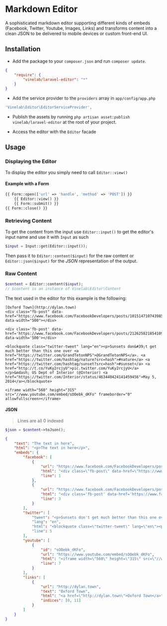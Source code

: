 # Markdown Editor

A sophisticated markdown editor supporting different kinds of embeds (Facebook, Twitter, Youtube, Images, Links)
and transforms content into a clean JSON to be delivered to mobile devices or custom front-end UI.

## Installation

- Add the package to your `composer.json` and run `composer update`.

```json
{
    "require": {
        "vinelab/laravel-editor": "*"
    }
}
```

- Add the service provider to the `providers` array in `app/config/app.php`

```php
'Vinelab\Editor\EditorServiceProvider',
```

- Publish the assets by running `php artisan asset:publish vinelab/laravel-editor` at the root of your project.

- Access the editor with the `Editor` facade


## Usage

### Displaying the Editor

To display the editor you simply need to call `Editor::view()`

#### Example with a Form

```php
{{ Form::open(['url' => 'handle', 'method' => 'POST']) }}
    {{ Editor::view() }}
    {{ Form::submit() }}
{{ Form::close() }}
```

### Retrieving Content

To get the content from the input use `Editor::input()` to get the editor's input name and use it with `Input`
as such

```php
$input = Input::get(Editor::input());
```

Then pass it to `Editor::content($input)` for the raw content or `Editor::json($input)` for the *JSON* representation
of the output.

### Raw Content

```php
$content = Editor::content($input);
// $content is an instance of Vinelab\Editor\Content

```

The text used in the editor for this example is the following:

```
[Oxford Town](http://dylan.town)
<div class="fb-post" data-href="https://www.facebook.com/FacebookDevelopers/posts/10151471074398553" data-width="500"></div>

<div class='fb-post' data-href='https://www.facebook.com/FacebookDevelopers/posts/212625821854109664' data-width='500'></div>

<blockquote class="twitter-tweet" lang="en"><p>Sunsets don&#39;t get much better than this one over <a href="https://twitter.com/GrandTetonNPS">@GrandTetonNPS</a>. <a href="https://twitter.com/hashtag/nature?src=hash">#nature</a> <a href="https://twitter.com/hashtag/sunset?src=hash">#sunset</a> <a href="http://t.co/YuKy2rcjyU">pic.twitter.com/YuKy2rcjyU</a></p>&mdash; US Dept of Interior (@Interior) <a href="https://twitter.com/Interior/status/463440424141459456">May 5, 2014</a></blockquote>

<iframe width="560" height="315" src="//www.youtube.com/embed/sOOebk_dKFo" frameborder="0" allowfullscreen></iframe>
```

#### JSON

> Lines are all 0 indexed

```php
$json = $content->toJson();
```

```json
{
    "text": "The text in here",
    "html": "<p>The text in here</p>",
    "embeds": {
        "facebook": [
            {
                "url": "https://www.facebook.com/FacebookDevelopers/posts/10151471074398553",
                "html": "<div class=\"fb-post\" data-href=\"https://www.facebook.com/FacebookDevelopers/posts/10151471074398553\" data-width=\"500\"></div>",
                "line": 1
            },
            {
                "url": "https://www.facebook.com/FacebookDevelopers/posts/212625821854109664",
                "html": "<div class='fb-post' data-href='https://www.facebook.com/FacebookDevelopers/posts/212625821854109664' data-width='500'></div>",
                "line": 3
            }
        ],
        "twitter": [
            "tweet": "<p>Sunsets don't get much better than this one over <a href=\"https://twitter.com/GrandTetonNPS\">@GrandTetonNPS</a>. <a href=\"https://twitter.com/hashtag/nature?src=hash\">#nature</a> <a href=\"https://twitter.com/hashtag/sunset?src=hash\">#sunset</a> <a href=\"http://t.co/YuKy2rcjyU\">pic.twitter.com/YuKy2rcjyU</a></p>— US Dept of Interior (@Interior) <a href=\"https://twitter.com/Interior/status/463440424141459456\">May 5, 2014</a>",
            "lang": "en",
            "html": "<blockquote class=\"twitter-tweet\" lang=\"en\"><p>Sunsets don&#39;t get much better than this one over <a href=\"https://twitter.com/GrandTetonNPS\">@GrandTetonNPS</a>. <a href=\"https://twitter.com/hashtag/nature?src=hash\">#nature</a> <a href=\"https://twitter.com/hashtag/sunset?src=hash\">#sunset</a> <a href=\"http://t.co/YuKy2rcjyU\">pic.twitter.com/YuKy2rcjyU</a></p>&mdash; US Dept of Interior (@Interior) <a href=\"https://twitter.com/Interior/status/463440424141459456\">May 5, 2014</a></blockquote>",
            "line": 5
        ],
        "youtube": [
            {
                "id": "sOOebk_dKFo",
                "url": "https://www.youtube.com/embed/sOOebk_dKFo",
                "html": "<iframe width=\"560\" height=\"315\" src=\"//www.youtube.com/embed/sOOebk_dKFo\" frameborder=\"0\" allowfullscreen></iframe>",
                "line": 7
            }
        ],
        "links": [
            {
                "url": "http://dylan.town",
                "text": "Oxford Town",
                "html": "<a href=\"http://dylan.town\">Oxford Town</a>",
                "indices": [0, 11]
            }
        ]
    }
}
```
